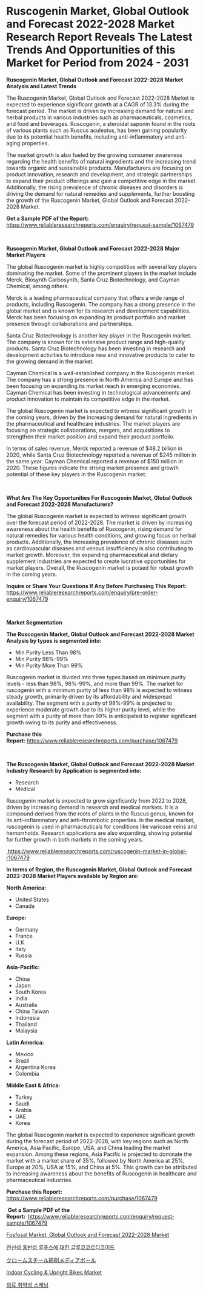 <p><h1>Ruscogenin Market, Global Outlook and Forecast 2022-2028 Market Research Report Reveals The Latest Trends And Opportunities of this Market for Period from 2024 - 2031</h1></p><p><strong>Ruscogenin Market, Global Outlook and Forecast 2022-2028 Market Analysis and Latest Trends</strong></p>
<p><p>The Ruscogenin Market, Global Outlook and Forecast 2022-2028 Market is expected to experience significant growth at a CAGR of 13.3% during the forecast period. The market is driven by increasing demand for natural and herbal products in various industries such as pharmaceuticals, cosmetics, and food and beverages. Ruscogenin, a steroidal saponin found in the roots of various plants such as Ruscus aculeatus, has been gaining popularity due to its potential health benefits, including anti-inflammatory and anti-aging properties.</p><p>The market growth is also fueled by the growing consumer awareness regarding the health benefits of natural ingredients and the increasing trend towards organic and sustainable products. Manufacturers are focusing on product innovation, research and development, and strategic partnerships to expand their product offerings and gain a competitive edge in the market. Additionally, the rising prevalence of chronic diseases and disorders is driving the demand for natural remedies and supplements, further boosting the growth of the Ruscogenin Market, Global Outlook and Forecast 2022-2028 Market.</p></p>
<p><strong>Get a Sample PDF of the Report:&nbsp;</strong> <a href="https://www.reliableresearchreports.com/enquiry/request-sample/1067479">https://www.reliableresearchreports.com/enquiry/request-sample/1067479</a></p>
<p>&nbsp;</p>
<p><strong>Ruscogenin Market, Global Outlook and Forecast 2022-2028 Major Market Players</strong></p>
<p><p>The global Ruscogenin market is highly competitive with several key players dominating the market. Some of the prominent players in the market include Merck, Biosynth Carbosynth, Santa Cruz Biotechnology, and Cayman Chemical, among others.</p><p>Merck is a leading pharmaceutical company that offers a wide range of products, including Ruscogenin. The company has a strong presence in the global market and is known for its research and development capabilities. Merck has been focusing on expanding its product portfolio and market presence through collaborations and partnerships.</p><p>Santa Cruz Biotechnology is another key player in the Ruscogenin market. The company is known for its extensive product range and high-quality products. Santa Cruz Biotechnology has been investing in research and development activities to introduce new and innovative products to cater to the growing demand in the market.</p><p>Cayman Chemical is a well-established company in the Ruscogenin market. The company has a strong presence in North America and Europe and has been focusing on expanding its market reach in emerging economies. Cayman Chemical has been investing in technological advancements and product innovation to maintain its competitive edge in the market.</p><p>The global Ruscogenin market is expected to witness significant growth in the coming years, driven by the increasing demand for natural ingredients in the pharmaceutical and healthcare industries. The market players are focusing on strategic collaborations, mergers, and acquisitions to strengthen their market position and expand their product portfolio.</p><p>In terms of sales revenue, Merck reported a revenue of $48.2 billion in 2020, while Santa Cruz Biotechnology reported a revenue of $245 million in the same year. Cayman Chemical reported a revenue of $150 million in 2020. These figures indicate the strong market presence and growth potential of these key players in the Ruscogenin market.</p></p>
<p>&nbsp;</p>
<p><strong>What Are The Key Opportunities For Ruscogenin Market, Global Outlook and Forecast 2022-2028 Manufacturers?</strong></p>
<p><p>The global Ruscogenin market is expected to witness significant growth over the forecast period of 2022-2028. The market is driven by increasing awareness about the health benefits of Ruscogenin, rising demand for natural remedies for various health conditions, and growing focus on herbal products. Additionally, the increasing prevalence of chronic diseases such as cardiovascular diseases and venous insufficiency is also contributing to market growth. Moreover, the expanding pharmaceutical and dietary supplement industries are expected to create lucrative opportunities for market players. Overall, the Ruscogenin market is poised for robust growth in the coming years.</p></p>
<p><strong>Inquire or Share Your Questions If Any Before Purchasing This Report:</strong> <a href="https://www.reliableresearchreports.com/enquiry/pre-order-enquiry/1067479">https://www.reliableresearchreports.com/enquiry/pre-order-enquiry/1067479</a></p>
<p>&nbsp;</p>
<p><strong>Market Segmentation</strong></p>
<p><strong>The Ruscogenin Market, Global Outlook and Forecast 2022-2028 Market Analysis by types is segmented into:</strong></p>
<p><ul><li>Min Purity Less Than 98%</li><li>Min Purity 98%-99%</li><li>Min Purity More Than 99%</li></ul></p>
<p><p>Ruscogenin market is divided into three types based on minimum purity levels - less than 98%, 98%-99%, and more than 99%. The market for ruscogenin with a minimum purity of less than 98% is expected to witness steady growth, primarily driven by its affordability and widespread availability. The segment with a purity of 98%-99% is projected to experience moderate growth due to its higher purity level, while the segment with a purity of more than 99% is anticipated to register significant growth owing to its purity and effectiveness.</p></p>
<p><strong>Purchase this Report:&nbsp;</strong><a href="https://www.reliableresearchreports.com/purchase/1067479">https://www.reliableresearchreports.com/purchase/1067479</a></p>
<p>&nbsp;</p>
<p><strong>The Ruscogenin Market, Global Outlook and Forecast 2022-2028 Market Industry Research by Application is segmented into:</strong></p>
<p><ul><li>Research</li><li>Medical</li></ul></p>
<p><p>Ruscogenin market is expected to grow significantly from 2022 to 2028, driven by increasing demand in research and medical markets. It is a compound derived from the roots of plants in the Ruscus genus, known for its anti-inflammatory and anti-thrombotic properties. In the medical market, ruscogenin is used in pharmaceuticals for conditions like varicose veins and hemorrhoids. Research applications are also expanding, showing potential for further growth in both markets in the coming years.</p></p>
<p><a href="https://www.reliableresearchreports.com/ruscogenin-market-in-global-r1067479">&nbsp;https://www.reliableresearchreports.com/ruscogenin-market-in-global-r1067479</a></p>
<p><strong>In terms of Region, the Ruscogenin Market, Global Outlook and Forecast 2022-2028 Market Players available by Region are:</strong></p>
<p>
    <p> <strong> North America: </strong>
        <ul>
            <li>United States</li>
            <li>Canada</li>
        </ul>
        </p> 
    <p> <strong> Europe: </strong>
        <ul>
            <li>Germany</li>
            <li>France</li>
            <li>U.K.</li>
            <li>Italy</li>
            <li>Russia</li>
        </ul>
        </p> 
    <p> <strong> Asia-Pacific: </strong>
        <ul>
            <li>China</li>
            <li>Japan</li>
            <li>South Korea</li>
            <li>India</li>
            <li>Australia</li>
            <li>China Taiwan</li>
            <li>Indonesia</li>
            <li>Thailand</li>
            <li>Malaysia</li>
        </ul>
        </p> 
    <p> <strong> Latin America: </strong>
        <ul>
            <li>Mexico</li>
            <li>Brazil</li>
            <li>Argentina Korea</li>
            <li>Colombia</li>
        </ul>
        </p> 
    <p> <strong> Middle East & Africa: </strong>
        <ul>
            <li>Turkey</li>
            <li>Saudi</li>
            <li>Arabia</li>
            <li>UAE</li>
            <li>Korea</li>
        </ul>
    </p>
    </p>
<p><p>The global Ruscogenin market is expected to experience significant growth during the forecast period of 2022-2028, with key regions such as North America, Asia Pacific, Europe, USA, and China leading the market expansion. Among these regions, Asia Pacific is projected to dominate the market with a market share of 35%, followed by North America at 25%, Europe at 20%, USA at 15%, and China at 5%. This growth can be attributed to increasing awareness about the benefits of Ruscogenin in healthcare and pharmaceutical industries.</p></p>
<p><strong>Purchase this Report: </strong><a href="https://www.reliableresearchreports.com/purchase/1067479">https://www.reliableresearchreports.com/purchase/1067479</a></p>
<p>&nbsp;<strong>Get a Sample PDF of the Report:&nbsp;&nbsp;</strong><a href="https://www.reliableresearchreports.com/enquiry/request-sample/1067479">https://www.reliableresearchreports.com/enquiry/request-sample/1067479</a></p>
<p><strong></strong></p>
<p><p><a href="https://github.com/MaraKoelpin2023/Market-Research-Report-List-1/blob/main/fosfosal-market-global-outlook-and-forecast-2022-2028-market.md">Fosfosal Market, Global Outlook and Forecast 2022-2028 Market</a></p><p><a href="https://medium.com/@adrainratke34/%EA%B3%B5%EC%8B%9D-%ED%99%8D%EB%A1%9C-%ED%99%8D%EC%9D%B8%EC%9E%90-%EC%A7%80%EB%82%9C%EC%8B%9C-%ED%99%8D%EB%8B%B9%EC%9D%98-%EC%B6%94%EC%95%BD-%EC%9C%A0%ED%98%95-%EC%9D%91%EC%9A%A9-%EB%B0%8F-%EC%A7%80%EB%AA%85%EC%97%90-%EB%8C%80%ED%95%9C-%EC%A2%85%EC%A0%80-%EA%B7%B8%EA%B2%AC-%EB%B6%84%EA%B2%80-f18a0b066002">전신성 홍반성 루푸스에 대한 글루코코르티코이드</a></p><p><a href="https://github.com/decker5351/Market-Research-Report-List-1/blob/main/133819986813.md">クロームスチール研削メディアボール</a></p><p><a href="https://issuu.com/reportprime-2/docs/indoor-cycling-upright-bikes-market-size-2030.pptx">Indoor Cycling & Upright Bikes Market</a></p><p><a href="https://medium.com/@witoldadamczyk1904/%ED%97%AC%EC%8A%A4%EC%BC%80%EC%96%B4-%EC%B7%A8%EC%95%BD%EC%84%B1-%EC%8A%A4%EC%BA%90%EB%8B%9D-%EC%8B%9C%EC%9E%A5-%EC%A1%B0%EC%82%AC-%EB%B3%B4%EA%B3%A0%EC%84%9C-2024%EB%85%84%EB%B6%80%ED%84%B0-2031%EB%85%84%EA%B9%8C%EC%A7%80%EC%9D%98-%EC%97%AD%EC%82%AC-%EB%B0%8F-%EC%98%88%EC%B8%A1-f07c587abb5d">의료 취약성 스캐닝</a></p></p>
